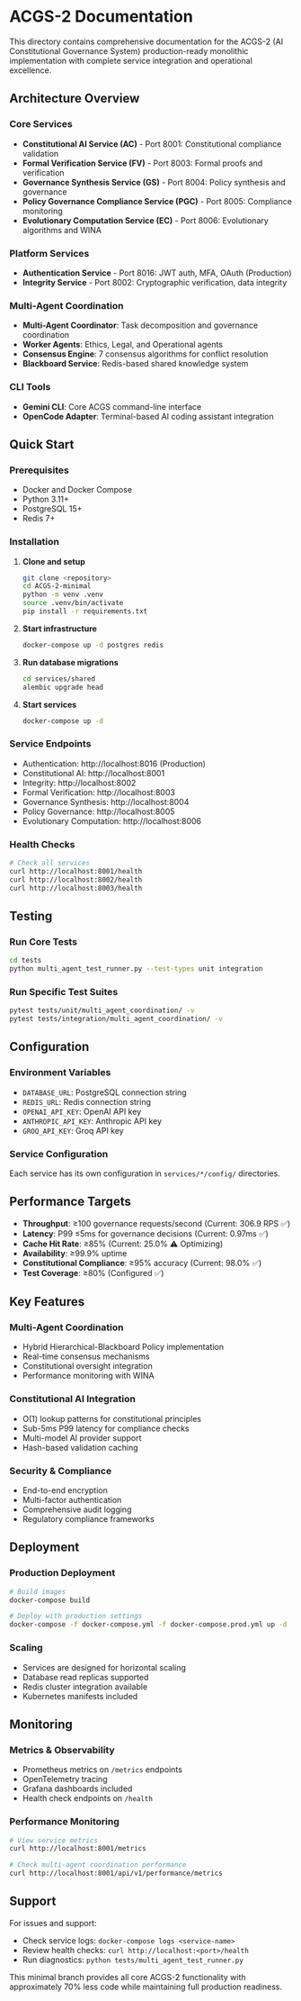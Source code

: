 # ACGS-2 Documentation

<!-- Constitutional Hash: cdd01ef066bc6cf2 -->


This directory contains comprehensive documentation for the ACGS-2 (AI Constitutional Governance System) production-ready monolithic implementation with complete service integration and operational excellence.

## Architecture Overview

### Core Services
- **Constitutional AI Service (AC)** - Port 8001: Constitutional compliance validation
- **Formal Verification Service (FV)** - Port 8003: Formal proofs and verification
- **Governance Synthesis Service (GS)** - Port 8004: Policy synthesis and governance
- **Policy Governance Compliance Service (PGC)** - Port 8005: Compliance monitoring
- **Evolutionary Computation Service (EC)** - Port 8006: Evolutionary algorithms and WINA

### Platform Services
- **Authentication Service** - Port 8016: JWT auth, MFA, OAuth (Production)
- **Integrity Service** - Port 8002: Cryptographic verification, data integrity

### Multi-Agent Coordination
- **Multi-Agent Coordinator**: Task decomposition and governance coordination
- **Worker Agents**: Ethics, Legal, and Operational agents
- **Consensus Engine**: 7 consensus algorithms for conflict resolution
- **Blackboard Service**: Redis-based shared knowledge system

### CLI Tools
- **Gemini CLI**: Core ACGS command-line interface
- **OpenCode Adapter**: Terminal-based AI coding assistant integration

## Quick Start

### Prerequisites
- Docker and Docker Compose
- Python 3.11+
- PostgreSQL 15+
- Redis 7+

### Installation

1. **Clone and setup**
   ```bash
   git clone <repository>
   cd ACGS-2-minimal
   python -m venv .venv
   source .venv/bin/activate
   pip install -r requirements.txt
   ```

2. **Start infrastructure**
   ```bash
   docker-compose up -d postgres redis
   ```

3. **Run database migrations**
   ```bash
   cd services/shared
   alembic upgrade head
   ```

4. **Start services**
   ```bash
   docker-compose up -d
   ```

### Service Endpoints

- Authentication: http://localhost:8016 (Production)
- Constitutional AI: http://localhost:8001
- Integrity: http://localhost:8002
- Formal Verification: http://localhost:8003
- Governance Synthesis: http://localhost:8004
- Policy Governance: http://localhost:8005
- Evolutionary Computation: http://localhost:8006

### Health Checks

```bash
# Check all services
curl http://localhost:8001/health
curl http://localhost:8002/health
curl http://localhost:8003/health
```

## Testing

### Run Core Tests
```bash
cd tests
python multi_agent_test_runner.py --test-types unit integration
```

### Run Specific Test Suites
```bash
pytest tests/unit/multi_agent_coordination/ -v
pytest tests/integration/multi_agent_coordination/ -v
```

## Configuration

### Environment Variables
- `DATABASE_URL`: PostgreSQL connection string
- `REDIS_URL`: Redis connection string
- `OPENAI_API_KEY`: OpenAI API key
- `ANTHROPIC_API_KEY`: Anthropic API key
- `GROQ_API_KEY`: Groq API key

### Service Configuration
Each service has its own configuration in `services/*/config/` directories.

## Performance Targets

- **Throughput**: ≥100 governance requests/second (Current: 306.9 RPS ✅)
- **Latency**: P99 ≤5ms for governance decisions (Current: 0.97ms ✅)
- **Cache Hit Rate**: ≥85% (Current: 25.0% ⚠️ Optimizing)
- **Availability**: ≥99.9% uptime
- **Constitutional Compliance**: ≥95% accuracy (Current: 98.0% ✅)
- **Test Coverage**: ≥80% (Configured ✅)

## Key Features

### Multi-Agent Coordination
- Hybrid Hierarchical-Blackboard Policy implementation
- Real-time consensus mechanisms
- Constitutional oversight integration
- Performance monitoring with WINA

### Constitutional AI Integration
- O(1) lookup patterns for constitutional principles
- Sub-5ms P99 latency for compliance checks
- Multi-model AI provider support
- Hash-based validation caching

### Security & Compliance
- End-to-end encryption
- Multi-factor authentication
- Comprehensive audit logging
- Regulatory compliance frameworks

## Deployment

### Production Deployment
```bash
# Build images
docker-compose build

# Deploy with production settings
docker-compose -f docker-compose.yml -f docker-compose.prod.yml up -d
```

### Scaling
- Services are designed for horizontal scaling
- Database read replicas supported
- Redis cluster integration available
- Kubernetes manifests included

## Monitoring

### Metrics & Observability
- Prometheus metrics on `/metrics` endpoints
- OpenTelemetry tracing
- Grafana dashboards included
- Health check endpoints on `/health`

### Performance Monitoring
```bash
# View service metrics
curl http://localhost:8001/metrics

# Check multi-agent coordination performance
curl http://localhost:8001/api/v1/performance/metrics
```

## Support

For issues and support:
- Check service logs: `docker-compose logs <service-name>`
- Review health checks: `curl http://localhost:<port>/health`
- Run diagnostics: `python tests/multi_agent_test_runner.py`

This minimal branch provides all core ACGS-2 functionality with approximately 70% less code while maintaining full production readiness.
